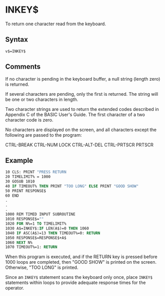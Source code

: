 # INKEY$

To return one character read from the keyboard.

## Syntax

`v$=INKEY$`

## Comments

If no character is pending in the keyboard buffer, a null string (length zero) is returned.

If several characters are pending, only the first is returned. The string will be one or two characters in length.

Two character strings are used to return the extended codes described in Appendix C of the BASIC User's Guide. The first character of a two character code is zero.

No characters are displayed on the screen, and all characters except the following are passed to the program:

CTRL-BREAK
CTRL-NUM LOCK
CTRL-ALT-DEL
CTRL-PRTSCR
PRTSCR

## Example

```vb
10 CLS: PRINT "PRESS RETURN
20 TIMELIMIT% = 1000
30 GOSUB 1010
40 IF TIMEOUT% THEN PRINT "TOO LONG" ELSE PRINT "GOOD SHOW"
50 PRINT RESPONSE$
60 END
.
.
.
1000 REM TIMED INPUT SUBROUTINE
1010 RESPONSE$=""
1020 FOR N%=1 TO TIMELIMIT%
1030 A$=INKEY$:IF LEN(A$)=0 THEN 1060
1040 IF ASC(A$)=13 THEN TIMEOUT%=0: RETURN
1050 RESPONSE$=RESPONSE$+A$
1060 NEXT N%
1070 TIMEOUT%=1: RETURN
```

When this program is executed, and if the RETURN key is pressed before 1000 loops are completed, then "GOOD SHOW" is printed on the screen. Otherwise, "TOO LONG" is printed.

Since an `INKEY$` statement scans the keyboard only once, place `INKEY$` statements within loops to provide adequate response times for the operator.
